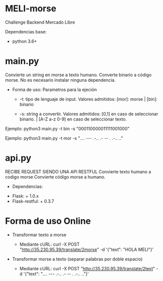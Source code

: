 # MELI-morse
Challenge Backend Mercado Libre

Dependencias base:
 * python 3.6+

# main.py
Convierte un string en morse a texto humano.
Converte binario a código morse.
No es necesario instalar ninguna dependencia.

* Forma de uso:
Parametros para la ejeción

  * -t: tipo de lenguaje de input. Valores admitidos: [mor]: morse | [bin]: binario
  
  * -s: string a convertir. Valores admitidos: [0,1] en caso de seleccionar binario. | [A-Z a-z 0-9] en caso de seleccionar texto.
  
 
Ejemplo: python3 main.py -t bin -s "000110000011111001000"

Ejemplo: python3 main.py -t mor -s ".... --- .-.. .- -- . .-.. .."

# api.py
RECIBE REQUEST SIENDO UNA API RESTFUL
Convierte texto humano a codigo morse
Convierte código morse a humano.

* Dependencias:

 - Flask: + 1.0.x
 - Flask-restful: + 0.3.7

# Forma de uso Online

* Transformar texto a morse

  * Mediante cURL: curl -X POST "http://35.230.95.39/translate/2morse" -d '{"text": "HOLA MELI"}'


* Transformar morse a texto (separar palabras por doble espacio)

  * Mediante cURL: curl -X POST "http://35.230.95.39/translate/2text" -d '{"text": ".... --- .-.. .- -- . .-.. .."}'
